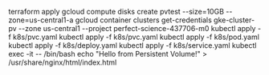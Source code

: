 terraform apply
gcloud compute disks create pvtest --size=10GB --zone=us-central1-a 
gcloud container clusters get-credentials gke-cluster-pv --zone us-central1 --project perfect-science-437706-m0 
kubectl apply -f k8s/pvc.yaml
kubectl apply -f k8s/pvc.yaml 
kubectl apply -f k8s/pod.yaml 
kubectl apply -f k8s/deploy.yaml 
kubectl apply -f k8s/service.yaml 
kubectl exec -it <pod-name> -- /bin/bash
echo "Hello from Persistent Volume!" > /usr/share/nginx/html/index.html
